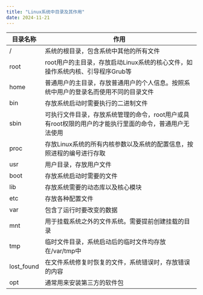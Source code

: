 ```yaml
---
title: "Linux系统中目录及其作用"
date: 2024-11-21
---
```


| 目录名称       | 作用                                                      |
| ---------- | ------------------------------------------------------- |
| /          | 系统的根目录，包含系统中其他的所有文件                                     |
| root       | root用户的主目录，存放启动Linux系统的核心文件，如操作系统内核、引导程序Grub等           |
| home       | 普通用户的主目录，存放普通用户的个人信息。按照系统中用户的登录名而使用不同的目录文件              |
| bin        | 存放系统启动时需要执行的二进制文件                                       |
| sbin       | 可执行文件目录，存放系统管理的命令，root用户或具有root权限的用户的才能执行里面的命令，普通用户无法使用 |
| proc       | 存放Linux系统的所有内核参数以及系统的配置信息，按照进程的编号进行存取                   |
| usr        | 用户目录，存放用户文件                                             |
| boot       | 存放系统启动时需要的文件                                            |
| lib        | 存放系统需要的动态库以及核心模块                                        |
| etc        | 存放各种配置文件                                                |
| var        | 包含了运行时要改变的数据                                            |
| mnt        | 用于挂载系统之外的文件系统。需要提前创建挂载的目录                               |
| tmp        | 临时文件目录，系统启动后的临时文件均存放在/var/tmp中                          |
| lost_found | 在文件系统修复时恢复的文件，系统错误时，存放错误的内容                             |
| opt        | 通常用来安装第三方的软件包                                           |
